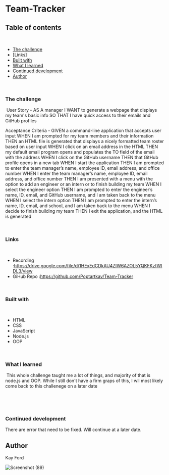 # Team-Tracker


## Table of contents
​
  - [The challenge](#the-challenge)
  - [Links]
  - [Built with](#built-with)
  - [What I learned](#what-i-learned)
  - [Continued development](#continued-development)
- [Author](#author)

​
​
​
### The challenge
​
User Story - 
AS A manager
I WANT to generate a webpage that displays my team's basic info
SO THAT I have quick access to their emails and GitHub profiles

Acceptance Criteria -
GIVEN a command-line application that accepts user input
WHEN I am prompted for my team members and their information
THEN an HTML file is generated that displays a nicely formatted team roster based on user input
WHEN I click on an email address in the HTML
THEN my default email program opens and populates the TO field of the email with the address
WHEN I click on the GitHub username
THEN that GitHub profile opens in a new tab
WHEN I start the application
THEN I am prompted to enter the team manager’s name, employee ID, email address, and office number
WHEN I enter the team manager’s name, employee ID, email address, and office number
THEN I am presented with a menu with the option to add an engineer or an intern or to finish building my team
WHEN I select the engineer option
THEN I am prompted to enter the engineer’s name, ID, email, and GitHub username, and I am taken back to the menu
WHEN I select the intern option
THEN I am prompted to enter the intern’s name, ID, email, and school, and I am taken back to the menu
WHEN I decide to finish building my team
THEN I exit the application, and the HTML is generated

​
### Links
​

- Recording :https://drive.google.com/file/d/1HExEdCDkAU4ZIW6AZOL5YQKFKzfWlDL3/view
- GiHub Repo :https://github.com/Poptartkay/Team-Tracker

​
### Built with
​
- HTML
- CSS
- JavaScript
- Node.js
- OOP

​
### What I learned
​
This whole challenge taught me a lot of things, and majority of that is node.js and OOP. 
While I still don't have a firm graps of this, I wll most likely come back to this challenege on a later date

​

​
### Continued development
There are error that need to be fixed. Will continue at a later date.
​
## Author
Kay Ford

![Screenshot (89)](https://user-images.githubusercontent.com/91912984/215149377-07c5d671-8205-401d-ab1d-85d44487f50b.png)
